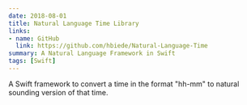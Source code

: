 ```yaml
---
date: 2018-08-01
title: Natural Language Time Library
links:
- name: GitHub
  link: https://github.com/hbiede/Natural-Language-Time
summary: A Natural Language Framework in Swift
tags: [Swift]
---
```


A Swift framework to convert a time in the format "hh-mm" to natural sounding version of that time.
